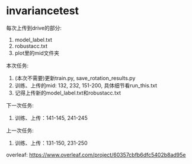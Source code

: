 # invariancetest

每次上传到drive的部分:
1. model_label.txt
2. robustacc.txt
3. plot里的mid文件夹

本次任务:
1. (本次不需要)更新train.py, save_rotation_results.py
2. 训练、上传的mid: 132, 232, 151-200, 具体细节看run_this.txt
4. 记得上传新的model_label.txt和robustacc.txt

下一次任务:
1. 训练、上传：141-145, 241-245

上一次任务:
1. 训练、上传：131-150, 231-250


overleaf:
https://www.overleaf.com/project/60357cbfb6dfc5402b8ad95e
